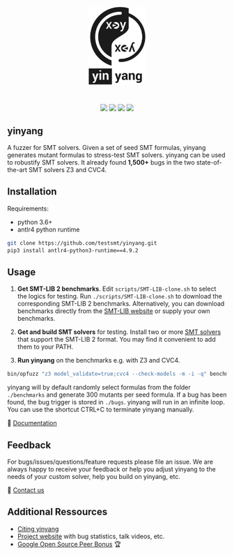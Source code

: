 <p align="center"><a><img width="130" alt="portfolio_view" align="center" src="media/logo.png"></a></p>

<br>
<p align="center">
    <a href="https://github.com/testsmt/yinyang/actions" alt="Build status">
        <img src="https://github.com/testsmt/yinyang/workflows/ci/badge.svg" /></a>
    <a href="https://readthedocs.org/projects/yinyang/badge/?version=latest" alt="Documentation">
        <img src="https://readthedocs.org/projects/yinyang/badge/?version=latest" /></a>
    <a href="https://opensource.org/licenses/MIT" alt="License">
        <img src="https://img.shields.io/badge/License-MIT-yellow.svg" /></a>
    <a href="https://twitter.com/testsmtsolvers" alt="Social">
        <img src="https://img.shields.io/twitter/follow/testsmtsolvers?style=social" /></a>
</p>



yinyang
------------
A fuzzer for SMT solvers. Given a set of seed SMT formulas, yinyang generates mutant formulas to stress-test SMT solvers. yinyang can be used to robustify SMT solvers. It already found **1,500+** bugs in the two state-of-the-art SMT solvers Z3 and CVC4.



Installation
------------
Requirements: 
- python 3.6+ 
- antlr4 python runtime  
``` bash
git clone https://github.com/testsmt/yinyang.git 
pip3 install antlr4-python3-runtime==4.9.2  
```


Usage
-------------
1. **Get SMT-LIB 2 benchmarks**. Edit `scripts/SMT-LIB-clone.sh` to select the logics for testing. Run `./scripts/SMT-LIB-clone.sh`
to download the corresponding SMT-LIB 2 benchmarks. Alternatively, you can download benchmarks directly from the [SMT-LIB website](http://smtlib.cs.uiowa.edu/benchmarks.shtml) or supply your own benchmarks. 

2. **Get and build SMT solvers** for testing. Install two or more [SMT solvers](http://smtlib.cs.uiowa.edu/solvers.shtml) that support the SMT-LIB 2 format. You may find it convenient to add them to your PATH. 

3. **Run yinyang** on the benchmarks e.g. with Z3 and CVC4.  
```bash
bin/opfuzz "z3 model_validate=true;cvc4 --check-models -m -i -q" benchmarks 
```

yinyang will by default randomly select formulas from the folder `./benchmarks` and generate 300 mutants per seed formula. If a bug has been found, the bug trigger is stored in `./bugs`. yinyang will run in an infinite loop. You can use the shortcut CTRL+C to terminate yinyang manually.

:blue_book: [Documentation](https://yinyang.readthedocs.io/en/latest/)

Feedback
---------
For bugs/issues/questions/feature requests please file an issue. We are always happy to receive your feedback or help you adjust yinyang to the needs of your custom solver, help you build on yinyang, etc.
 
 :memo: [Contact us](https://yinyang.readthedocs.io/en/latest/building_on.html#contact)

Additional Ressources
----------
- [Citing yinyang](https://yinyang.readthedocs.io/en/latest/building_on.html#citing-yinyang)
- [Project website](https://testsmt.github.io/) with bug statistics, talk videos, etc.
- [Google Open Source Peer Bonus](https://opensource.googleblog.com/2021/04/announcing-first-group-of-google-open-source-peer-bonus-winners.html#:~:text=The%20Google%20Open%20Source%20Peer,exceptional%20contributions%20to%20open%20source.) 🏆
